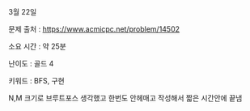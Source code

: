 3월 22일

문제 출처 : https://www.acmicpc.net/problem/14502

소요 시간 : 약 25분

난이도 : 골드 4

키워드 : BFS, 구현

N,M 크기로 브루트포스 생각했고 한번도 안헤매고 작성해서 짧은 시간안에 끝냄